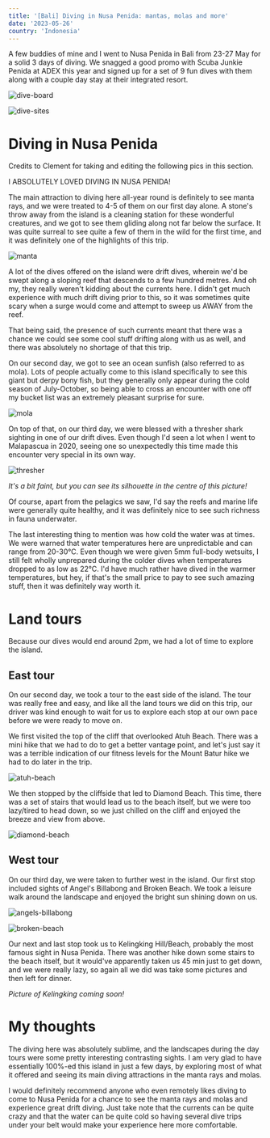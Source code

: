 ```yaml
---
title: '[Bali] Diving in Nusa Penida: mantas, molas and more'
date: '2023-05-26'
country: 'Indonesia'
---
```


A few buddies of mine and I went to Nusa Penida in Bali from 23-27 May for a solid 3 days of diving. We snagged a good promo with Scuba Junkie Penida at ADEX this year and signed up for a set of 9 fun dives with them along with a couple day stay at their integrated resort.

![dive-board](/images/posts/travel/bali-2023/penida/dive-board.JPEG)

![dive-sites](/images/posts/travel/bali-2023/penida/dive-sites.JPEG)

# Diving in Nusa Penida

Credits to Clement for taking and editing the following pics in this section.

I ABSOLUTELY LOVED DIVING IN NUSA PENIDA!

The main attraction to diving here all-year round is definitely to see manta rays, and we were treated to 4-5 of them on our first day alone. A stone's throw away from the island is a cleaning station for these wonderful creatures, and we got to see them gliding along not far below the surface. It was quite surreal to see quite a few of them in the wild for the first time, and it was definitely one of the highlights of this trip.

![manta](/images/posts/travel/bali-2023/penida/diving/manta.JPG)

A lot of the dives offered on the island were drift dives, wherein we'd be swept along a sloping reef that descends to a few hundred metres. And oh my, they really weren't kidding about the currents here. I didn't get much experience with much drift diving prior to this, so it was sometimes quite scary when a surge would come and attempt to sweep us AWAY from the reef.

That being said, the presence of such currents meant that there was a chance we could see some cool stuff drifting along with us as well, and there was absolutely no shortage of that this trip. 

On our second day, we got to see an ocean sunfish (also referred to as mola). Lots of people actually come to this island specifically to see this giant but derpy bony fish, but they generally only appear during the cold season of July-October, so being able to cross an encounter with one off my bucket list was an extremely pleasant surprise for sure.

![mola](/images/posts/travel/bali-2023/penida/diving/mola.JPG)

On top of that, on our third day, we were blessed with a thresher shark sighting in one of our drift dives. Even though I'd seen a lot when I went to Malapascua in 2020, seeing one so unexpectedly this time made this encounter very special in its own way.

![thresher](/images/posts/travel/bali-2023/penida/diving/thresher.JPG)

*It's a bit faint, but you can see its silhouette in the centre of this picture!*

Of course, apart from the pelagics we saw, I'd say the reefs and marine life were generally quite healthy, and it was definitely nice to see such richness in fauna underwater.

The last interesting thing to mention was how cold the water was at times. We were warned that water temperatures here are unpredictable and can range from 20-30°C. Even though we were given 5mm full-body wetsuits, I still felt wholly unprepared during the colder dives when temperatures dropped to as low as 22°C. I'd have much rather have dived in the warmer temperatures, but hey, if that's the small price to pay to see such amazing stuff, then it was definitely way worth it.

# Land tours

Because our dives would end around 2pm, we had a lot of time to explore the island. 

## East tour

On our second day, we took a tour to the east side of the island. The tour was really free and easy, and like all the land tours we did on this trip, our driver was kind enough to wait for us to explore each stop at our own pace before we were ready to move on.

We first visited the top of the cliff that overlooked Atuh Beach. There was a mini hike that we had to do to get a better vantage point, and let's just say it was a terrible indication of our fitness levels for the Mount Batur hike we had to do later in the trip.

![atuh-beach](/images/posts/travel/bali-2023/penida/land/atuh-beach.JPEG)

We then stopped by the cliffside that led to Diamond Beach. This time, there was a set of stairs that would lead us to the beach itself, but we were too lazy/tired to head down, so we just chilled on the cliff and enjoyed the breeze and view from above.

![diamond-beach](/images/posts/travel/bali-2023/penida/land/diamond-beach.JPEG)

## West tour

On our third day, we were taken to further west in the island. Our first stop included sights of Angel's Billabong and Broken Beach. We took a leisure walk around the landscape and enjoyed the bright sun shining down on us.

![angels-billabong](/images/posts/travel/bali-2023/penida/land/angels-billabong.JPEG)

![broken-beach](/images/posts/travel/bali-2023/penida/land/broken-beach.JPEG)

Our next and last stop took us to Kelingking Hill/Beach, probably the most famous sight in Nusa Penida. There was another hike down some stairs to the beach itself, but it would've apparently taken us 45 min just to get down, and we were really lazy, so again all we did was take some pictures and then left for dinner.

*Picture of Kelingking coming soon!*

# My thoughts

The diving here was absolutely sublime, and the landscapes during the day tours were some pretty interesting contrasting sights. I am very glad to have essentially 100%-ed this island in just a few days, by exploring most of what it offered and seeing its main diving attractions in the manta rays and molas.

I would definitely recommend anyone who even remotely likes diving to come to Nusa Penida for a chance to see the manta rays and molas and experience great drift diving. Just take note that the currents can be quite crazy and that the water can be quite cold so having several dive trips under your belt would make your experience here more comfortable.
